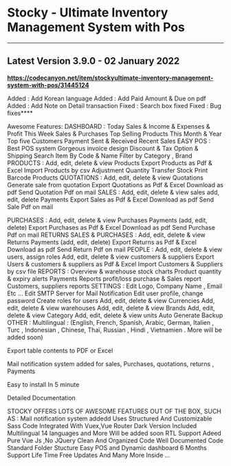 # Stocky - Ultimate Inventory Management System with Pos
--------
Latest Version 3.9.0 - 02 January 2022
--------
**https://codecanyon.net/item/stockyultimate-inventory-management-system-with-pos/31445124**

Added : Add Korean language
Added : Add Paid Amount & Due on pdf
Added : Add Note on Detail transaction
Fixed : Search box fixed
Fixed : Bug fixes****

Awesome Features:
DASHBOARD :
Today Sales & Income & Expenses & Profit
This Week Sales & Purchases
Top Selling Products This Month & Year
Top five Customers
Payment Sent & Received
Recent Sales
EASY POS :
Best POS system
Gorgeous invoice design
Discount & Tax Option & Shipping
Search Item By Code & Name
Filter by Category , Brand
PRODUCTS :
Add, edit, delete & view Products
Export Products as Pdf & Excel
Import Products by csv
Adjustment Quantity
Transfer Stock
Print Barcode Products
QUOTATIONS :
Add, edit, delete & view Quotations
Generate sale from quotation
Export Quotations as Pdf & Excel
Download as pdf
Send Quotation Pdf on mail
SALES :
Add, edit, delete & view sales
add, edit, delete Payments
Export Sales as Pdf & Excel
Download as pdf
Send Sale Pdf on mail
>
PURCHASES :
Add, edit, delete & view Purchases
Payments (add, edit, delete)
Export Purchases as Pdf & Excel
Download as pdf
Send Purchase Pdf on mail
RETURNS SALES & PURCHASES :
Add, edit, delete & view Returns
Payments (add, edit, delete)
Export Returns as Pdf & Excel
Download as pdf
Send Return Pdf on mail
PEOPLE :
Add, edit, delete & view users, assign roles
Add, edit, delete & view customers & suppliers
Export Users & customers & suppliers as Pdf & Excel
Import Customers & Suppliers by csv file
REPORTS :
Overview & warehouse stock charts
Product quantity & expiry alerts
Payments Reports
profit/loss
purchase & Sales report
Customers, suppliers reports
SETTINGS :
Edit Logo, Company Name , Email Etc …
Edit SMTP Server for Mail Notification
Edit user profile, change password
Create roles for users
Add, edit, delete & view Currencies
Add, edit, delete & view warehouses
Add, edit, delete & view Brands
Add, edit, delete & view Category
Add, edit, delete & view units
Auto Generate Backup
OTHER :
Multilingual : (English, French, Spanish, Arabic, German, Italien , Turc , Indonesian , Chinese, Thaï, Russian , Hindi , Vietnamien . More will be added soon)

Export table contents to PDF or Excel

Mail notification system added for sales, Purchases, quotations, returns , Payments

Easy to install In 5 minute

Detailed Documentation

STOCKY OFFERS LOTS OF AWESOME FEATURES OUT OF THE BOX, SUCH AS :
Mail notification system addedd
Uses Structured And Customizable Sass Code
Integrated With Vuex,Vue Router
Dark Version Included
Multilingual 14 languages and More Will be added soon
RTL Support Adeed
Pure Vue Js ,No JQuery
Clean And Organized Code
Well Documented Code
Standard Folder Stucture
Easy POS and Dynamic dashboard
6 Months Support
Life Time Free Updates
And Many More Inside …
